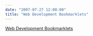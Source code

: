 ```yaml
---
date: "2007-07-27 12:00:00"
title: "Web Development Bookmarklets"
---
```


[Web Development Bookmarklets](/lemire/blog/2007/07-27-web-development-bookmarklets)

